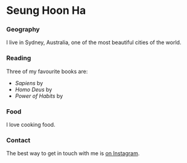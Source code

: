 # Seung Hoon Ha

### Geography

I live in Sydney, Australia, one of the most beautiful cities of the world.

### Reading

Three of my favourite books are:

- *Sapiens* by 
- *Homo Deus* by
- *Power of Habits* by

### Food

I love cooking food. 

### Contact

The best way to get in touch with me is [on Instagram](https://instagram.com/seunghoonha).

